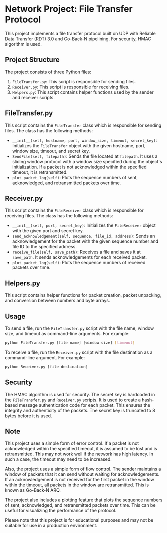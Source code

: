 # Network Project: File Transfer Protocol

This project implements a file transfer protocol built on UDP with Reliable Data Transfer (RDT) 3.0 and Go-Back-N pipelining. For security, HMAC algorithm is used.

## Project Structure

The project consists of three Python files:

1. `FileTransfer.py`: This script is responsible for sending files.
2. `Receiver.py`: This script is responsible for receiving files.
3. `Helpers.py`: This script contains helper functions used by the sender and receiver scripts.

## FileTransfer.py

This script contains the `FileTransfer` class which is responsible for sending files. The class has the following methods:

- `__init__(self, hostname, port, window_size, timeout, secret_key)`: Initializes the `FileTransfer` object with the given hostname, port, window size, timeout, and secret key.
- `SendFile(self, filepath)`: Sends the file located at `filepath`. It uses a sliding window protocol with a window size specified during the object's initialization. If a packet is not acknowledged within the specified timeout, it is retransmitted.
- `plot_packet_log(self)`: Plots the sequence numbers of sent, acknowledged, and retransmitted packets over time.

## Receiver.py

This script contains the `FileReceiver` class which is responsible for receiving files. The class has the following methods:

- `__init__(self, port, secret_key)`: Initializes the `FileReceiver` object with the given port and secret key.
- `send_acknowledgement(self, sequence, file_id, address)`: Sends an acknowledgement for the packet with the given sequence number and file ID to the specified address.
- `receive_file(self, save_path)`: Receives a file and saves it at `save_path`. It sends acknowledgements for each received packet.
- `plot_packet_log(self)`: Plots the sequence numbers of received packets over time.

## Helpers.py

This script contains helper functions for packet creation, packet unpacking, and conversion between numbers and byte arrays.

## Usage

To send a file, run the `FileTransfer.py` script with the file name, window size, and timeout as command-line arguments. For example:

```bash
python FileTransfer.py [file name] [window size] [timeout]
```

To receive a file, run the `Receiver.py` script with the file destination as a command-line argument. For example:

```bash
python Receiver.py [file destination]
```

## Security

The HMAC algorithm is used for security. The secret key is hardcoded in the `FileTransfer.py` and `Receiver.py` scripts. It is used to create a hash-based message authentication code for each packet. This ensures the integrity and authenticity of the packets. The secret key is truncated to 8 bytes before it is used. 

## Note

This project uses a simple form of error control. If a packet is not acknowledged within the specified timeout, it is assumed to be lost and is retransmitted. This may not work well if the network has high latency. In such a case, the timeout may need to be increased. 

Also, the project uses a simple form of flow control. The sender maintains a window of packets that it can send without waiting for acknowledgements. If an acknowledgement is not received for the first packet in the window within the timeout, all packets in the window are retransmitted. This is known as Go-Back-N ARQ. 

The project also includes a plotting feature that plots the sequence numbers of sent, acknowledged, and retransmitted packets over time. This can be useful for visualizing the performance of the protocol. 

Please note that this project is for educational purposes and may not be suitable for use in a production environment.